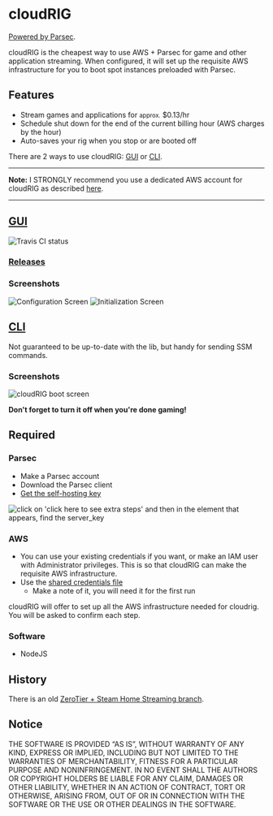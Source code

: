 # cloudRIG

[Powered by Parsec](https://parsecgaming.com/).

cloudRIG is the cheapest way to use AWS + Parsec for game and other application streaming. When configured, it will set up the requisite AWS infrastructure for you to boot spot instances preloaded with Parsec.

## Features

* Stream games and applications for <small>approx.</small> $0.13/hr
* Schedule shut down for the end of the current billing hour (AWS charges by the hour)
* Auto-saves your rig when you stop or are booted off

There are 2 ways to use cloudRIG: [GUI](#gui) or [CLI](#cli).

---

**Note:** I STRONGLY recommend you use a dedicated AWS account for cloudRIG as described [here](https://github.com/williamparry/cloudRIG/wiki/AWS-Testing#setting-up-a-test-account).

---

## [GUI](https://github.com/williamparry/cloudRIG/tree/master/gui)

![Travis CI status](https://travis-ci.org/williamparry/cloudRIG.svg?branch=master)

### [Releases](https://github.com/williamparry/cloudRIG/releases)

### Screenshots

![Configuration Screen](https://user-images.githubusercontent.com/348091/32979619-fbe44170-cc58-11e7-9428-747dd3a0f9fb.png)
![Initialization Screen](https://user-images.githubusercontent.com/348091/32982361-59593b60-cc83-11e7-822a-f23320bec151.png)

## [CLI](https://github.com/williamparry/cloudRIG/tree/master/cli)

Not guaranteed to be up-to-date with the lib, but handy for sending SSM commands.

### Screenshots

![cloudRIG boot screen](https://user-images.githubusercontent.com/348091/31599523-1df1ff3e-b253-11e7-9afc-22b37d4cec04.png)

**Don't forget to turn it off when you're done gaming!**

## Required

### Parsec

* Make a Parsec account
* Download the Parsec client
* [Get the self-hosting key](https://parsec.tv/add-computer/own)

![click on 'click here to see extra steps' and then in the element that appears, find the server_key](https://user-images.githubusercontent.com/348091/32673294-ef117400-c64e-11e7-949f-a34344b1368e.jpg)

### AWS

* You can use your existing credentials if you want, or make an IAM user with Administrator privileges. This is so that cloudRIG can make the requisite AWS infrastructure.
* Use the [shared credentials file](http://docs.aws.amazon.com/sdk-for-javascript/v2/developer-guide/loading-node-credentials-shared.html)
    * Make a note of it, you will need it for the first run

cloudRIG will offer to set up all the AWS infrastructure needed for cloudrig. You will be asked to confirm each step.

### Software

* NodeJS

## History

There is an old [ZeroTier + Steam Home Streaming branch](https://github.com/williamparry/cloudRIG/tree/zerotier-steamstreaming).

## Notice

THE SOFTWARE IS PROVIDED “AS IS”, WITHOUT WARRANTY OF ANY KIND, EXPRESS OR IMPLIED, INCLUDING BUT NOT LIMITED TO THE WARRANTIES OF MERCHANTABILITY, FITNESS FOR A PARTICULAR PURPOSE AND NONINFRINGEMENT. IN NO EVENT SHALL THE AUTHORS OR COPYRIGHT HOLDERS BE LIABLE FOR ANY CLAIM, DAMAGES OR OTHER LIABILITY, WHETHER IN AN ACTION OF CONTRACT, TORT OR OTHERWISE, ARISING FROM, OUT OF OR IN CONNECTION WITH THE SOFTWARE OR THE USE OR OTHER DEALINGS IN THE SOFTWARE.
